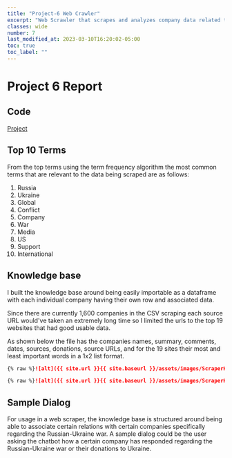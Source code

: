 ```yaml
---
title: "Project-6 Web Crawler"
excerpt: "Web Scrawler that scrapes and analyzes company data related to ukraine"
classes: wide
number: 7
last_modified_at: 2023-03-10T16:20:02-05:00
toc: true
toc_label: ""
---
```


# Project 6 Report

## Code

[Project](https://github.com/Myakubek/myakubek.github.io/blob/master/Programs/NLP/Project-6/webScraper.py)

## Top 10 Terms

From the top terms using the term frequency algorithm the most common terms that are relevant to the data being scraped are as follows:

1. Russia 
2. Ukraine
3. Global
4. Conflict
5. Company
6. War
7. Media
8. US
9. Support
10. International

## Knowledge base  

I built the knowledge base around being easily importable as a dataframe with each individual company having their own row and associated data.  

Since there are currently 1,600 companies in the CSV scraping each source URL would've taken an extremely long time so I limited the urls to the top 19 websites that had good usable data.  

As shown below the file has the companies names, summary, comments, dates, sources, donations, source URLs, and for the 19 sites their most and least important words in a 1x2 list format.  

```markdown
{% raw %}![alt]({{ site.url }}{{ site.baseurl }}/assets/images/ScraperKnowledgeBase.png){% endraw %}
```

```markdown
{% raw %}![alt]({{ site.url }}{{ site.baseurl }}/assets/images/ScraperKnowledgeBaseCondensed.png){% endraw %}
```

## Sample Dialog  
For usage in a web scraper, the knowledge base is structured around being able to associate certain relations with certain companies specifically regarding the Russian-Ukraine war. A sample dialog could be the user asking the chatbot how a certain company has responded regarding the Russian-Ukraine war or their donations to Ukraine.
